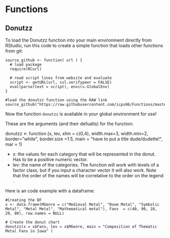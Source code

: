# Functions

## Donutzz

To load the Donutzz function into your main environment directly from RStudio, run this code to create a simple function that loads other functions from git:

```
source_github <- function( url ) {
  # load package
  require(RCurl)
  
  # read script lines from website and evaluate
  script <- getURL(url, ssl.verifypeer = FALSE)
  eval(parse(text = script), envir=.GlobalEnv)
} 

#load the donutzz function using the RAW link
source_github("https://raw.githubusercontent.com/icps86/Functions/master/donutzz.R")
```
Now the function `donutzz` is available in your global environment for use! 

These are the arguments (and their defualts) for the function:

donutzz <- function (x, lev, xlim = c(0,4), width.max=3, width.min=2, border="white", border.size =1.5,
                     main = "have to put a title dude/dudette!", mar = 1)

* x: the values for each category that will be represented in the donut. Has to be a positive numeric vector. 
* lev: the name of the categories. The function will work with levels of a factor class, but if you input a character vector it will also work. Note that the order of the names will be correlative to the order on the legend .
 
Here is an code example with a dataframe:
```
#Creating the DF
x <- data.frame(MGenre = c("Medieval Metal", "Doom Metal", "Symbolic Metal", "Metal Metal", "Mathematical metal"), Fans  = c(40, 90, 10, 20, 80), row.names = NULL)

# Create the donut chart
donutzz(x = x$Fans, lev = x$MGenre, main = "Composition of Thematic Metal Fans in Iowa" )
```
